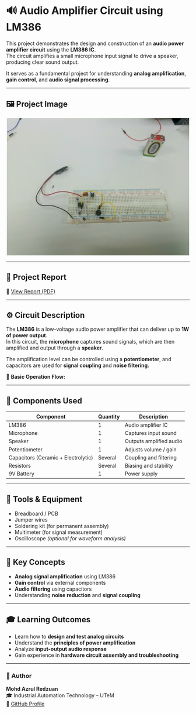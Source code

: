 # 🔊 Audio Amplifier Circuit using LM386

This project demonstrates the design and construction of an **audio power amplifier circuit** using the **LM386 IC**.  
The circuit amplifies a small microphone input signal to drive a speaker, producing clear sound output.  

It serves as a fundamental project for understanding **analog amplification**, **gain control**, and **audio signal processing**.

---

## 🖼️ Project Image
<p align="center">
  <img src="Audio_Amplifier.jpg" alt="Audio Amplifier Circuit" width="500"/>
</p>


---

## 📄 Project Report
📘 [View Report (PDF)](Audio_Amplifier_Circuit_Report.pdf)

---

## ⚙️ Circuit Description

The **LM386** is a low-voltage audio power amplifier that can deliver up to **1W of power output**.  
In this circuit, the **microphone** captures sound signals, which are then amplified and output through a **speaker**.

The amplification level can be controlled using a **potentiometer**, and capacitors are used for **signal coupling** and **noise filtering**.

🧩 **Basic Operation Flow:**

---

## 🔧 Components Used

| Component | Quantity | Description |
|------------|-----------|-------------|
| LM386 | 1 | Audio amplifier IC |
| Microphone | 1 | Captures input sound |
| Speaker | 1 | Outputs amplified audio |
| Potentiometer | 1 | Adjusts volume / gain |
| Capacitors (Ceramic + Electrolytic) | Several | Coupling and filtering |
| Resistors | Several | Biasing and stability |
| 9V Battery | 1 | Power supply |

---

## 🧰 Tools & Equipment
- Breadboard / PCB  
- Jumper wires  
- Soldering kit (for permanent assembly)  
- Multimeter (for signal measurement)  
- Oscilloscope *(optional for waveform analysis)*

---

## 🧠 Key Concepts
- **Analog signal amplification** using LM386  
- **Gain control** via external components  
- **Audio filtering** using capacitors  
- Understanding **noise reduction** and **signal coupling**

---

## 🎓 Learning Outcomes
- Learn how to **design and test analog circuits**  
- Understand the **principles of power amplification**  
- Analyze **input-output audio response**  
- Gain experience in **hardware circuit assembly and troubleshooting**

---

### 👤 Author
**Mohd Azrul Redzuan**  
🎓 Industrial Automation Technology – UTeM  
🔗 [GitHub Profile](https://github.com/muhdazrulredzuan)
